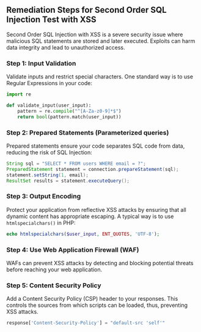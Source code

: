 

## Remediation Steps for Second Order SQL Injection Test with XSS

Second Order SQL Injection with XSS is a severe security issue where malicious SQL statements are stored and later executed. Exploits can harm data integrity and lead to unauthorized access. 

### Step 1: Input Validation

Validate inputs and restrict special characters. One standard way is to use Regular Expressions in your code:

```python
import re

def validate_input(user_input): 
    pattern = re.compile("^[A-Za-z0-9]*$")
    return bool(pattern.match(user_input))
```

### Step 2: Prepared Statements (Parameterized queries)

Prepared statements ensure your code separates SQL code from data, reducing the risk of SQL Injection:

```java
String sql = "SELECT * FROM users WHERE email = ?";
PreparedStatement statement = connection.prepareStatement(sql);
statement.setString(1, email);
ResultSet results = statement.executeQuery();
```

### Step 3: Output Encoding 

Protect your application from reflective XSS attacks by ensuring that all dynamic content has appropriate escaping. A typical way is to use `htmlspecialchars()` in PHP:

```php
echo htmlspecialchars($user_input, ENT_QUOTES, 'UTF-8');
```

### Step 4: Use Web Application Firewall (WAF)

WAFs can prevent XSS attacks by detecting and blocking potential threats before reaching your web application.

### Step 5: Content Security Policy

Add a Content Security Policy (CSP) header to your responses. This controls the sources from which scripts can be loaded, thus, preventing XSS attacks.

```python
response['Content-Security-Policy'] = "default-src 'self'"
``` 